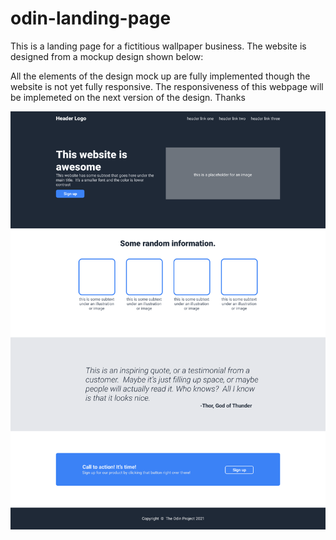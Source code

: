 # odin-landing-page

This is a landing page for a fictitious wallpaper business. The website is designed from a mockup design shown below:

All the elements of the design mock up are fully implemented though the website is not yet fully responsive. The responsiveness of this webpage will be implemeted on the next version of the design. Thanks

<img src="https://github.com/alroude/odin-landing-page/blob/main/images/odin-project.png">
